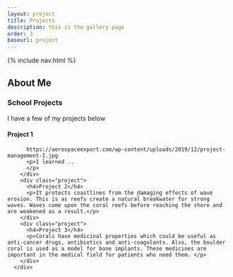 ```yaml
---
layout: project
title: Projects
description: this is the gallery page
order: 3
baseurl: project
---
```


{% include nav.html %}

## About Me

<section class="content2" id="content2">
      <h3>School Projects</h3>
      <p>I have a few of my projects below</p>
      <div class="project-grid">
        <div class="project">
          <h4>Project 1</h4>
          
          https://aerospaceexport.com/wp-content/uploads/2019/12/project-management-I.jpg
          <p>I learned ..
          </p>
        </div>
        <div class="project">
          <h4>Project 2</h4>
          <p>It protects coastlines from the damaging effects of wave erosion. This is as reefs create a natural breakwater for strong waves. Waves come upon the coral reefs before reaching the shore and are weakened as a result.</p>
        </div>
        <div class="project">
          <h4>Project 3</h4>
          <p>Corals have medicinal properties which could be useful as anti-cancer drugs, antibiotics and anti-coagulants. Also, the boulder coral is used as a model for bone implants. These medicines are important in the medical field for patients who need them. </p>
        </div>
      </div>
</section>

